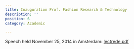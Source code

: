 ```yaml
---
title: Inauguration Prof. Fashion Research & Technology
description: ''
position: 6
category: Academic

---
```

Speech held November 25, 2014 in Amsterdam: [lectrede.pdf](https://heindaanen.nl/images/lectrede.pdf "lectrede.pdf")